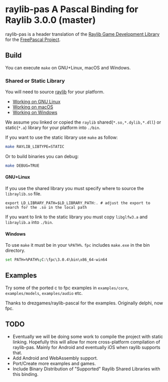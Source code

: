 # raylib-pas A Pascal Binding for Raylib 3.0.0 (master)

raylib-pas is a header translation of the [Raylib Game Development Library](https://www.raylib.com/) for the [FreePascal Project](https://www.freepascal.org/).

## Build

You can execute `make` on GNU+Linux, macOS and Windows.

### Shared or Static Library

You will need to source [raylib](https://github.com/raysan5/raylib/) for your platform.

- [Working on GNU Linux](https://github.com/raysan5/raylib/wiki/Working-on-GNU-Linux)
- [Working on macOS](https://github.com/raysan5/raylib/wiki/Working-on-macOS)
- [Working on Windows](https://github.com/raysan5/raylib/wiki/Working-on-Windows)

We assume you linked or copied the `raylib` shared(`*.so,*.dylib,*.dll`) or static(`*.a`) library for your platform into `./bin`.

If you want to use the static library use `make` as follow:

```sh
make RAYLIB_LIBTYPE=STATIC
```

Or to build binaries you can debug:

```sh
make DEBUG=TRUE
```

#### GNU+Linux

If you use the shared library you must specify where to source the `libraylib.so` file.

```
export LD_LIBRARY_PATH=$LD_LIBRARY_PATH:. # adjust the export to search for the .so in the local path
```

If you want to link to the static library you must copy `libglfw3.a` and `libraylib.a` into `./bin`.

#### Windows

To use `make` it must be in your `%PATH%`. `fpc` includes `make.exe` in the bin directory.

```sh
set PATH=%PATH%;C:\fpc\3.0.4\bin\x86_64-win64
```

## Examples

Try some of the ported c to fpc examples in `examples/core`, `examples/models`, `examples/audio` etc.

Thanks to drezgames/raylib-pascal for the examples. Originally delphi, now fpc.

## TODO

- Eventually we will be doing some work to compile the project with static linking. Hopefully this will allow for more cross-platform compilation of raylib-pas. Mainly for Android and eventually iOS when raylib supports that.
- Add Android and WebAssembly support.
- Port/Create more examples and games.
- Include Binary Distribution of "Supported" Raylib Shared Libraries with this binding.
